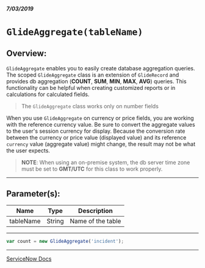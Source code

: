 ##### 7/03/2019
# `GlideAggregate(tableName)`

## Overview:
`GlideAggregate` enables you to easily create database aggregation queries.  
The scoped `GlideAggregate` class is an extension of `GlideRecord` and provides db aggregation (**COUNT**, **SUM**, **MIN**, **MAX**, **AVG**) queries.  This functionality can be helpful when creating customized reports or in calculations for calculated fields. 

  > The `GlideAggregate` class works only on number fields

When you use `GlideAggregate` on currency or price fields, you are working with the reference currency value.  Be sure to convert the aggregate values to the user's session currency for display.  Because the conversion rate between the currency or price value (displayed value) and its reference `currency` value (aggregate value) might change, the result may not be what the user expects.

  > **NOTE**: When using an on-premise system, the db server time zone must be set to **GMT/UTC** for this class to work properly.

---

## Parameter(s):
| Name | Type | Description |
|---|---|---|
| tableName | String | Name of the table |

---

```js
var count = new GlideAggregate('incident');
```

---

[ServiceNow Docs](https://developer.servicenow.com/app.do#!/api_doc?v=madrid&id=r_ScopedGlideAggregateGlideAggregate_String)